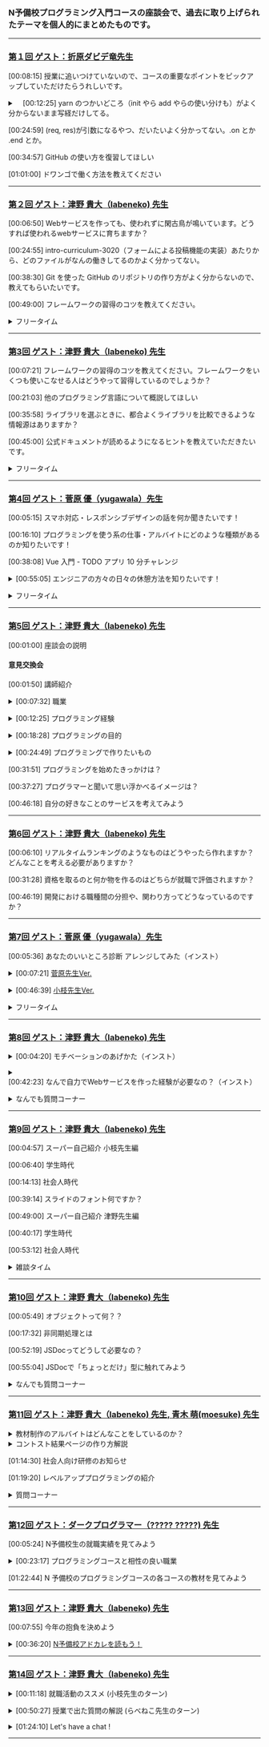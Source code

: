 
### N予備校プログラミング入門コースの座談会で、過去に取り上げられたテーマを個人的にまとめたものです。
___
<!-- 第1回 -->
### [第１回 ゲスト：折原ダビデ竜先生][1]

<p>

[00:08:15] 授業に追いつけていないので、コースの重要なポイントをピックアップしていただけたらうれしいです。
</p> 

<details><summary>　[00:12:25] yarn のつかいどころ（init やら add やらの使い分けも）がよく分からないまま写経だけしてる。</summary><p></p>

<p>

[00:14:57] yarn init</p>
<p>[00:16:30] yarn add</p>
<p>[00:21:03] yarn install</p>
</details><p></p>

<p>

[00:24:59] (req, res)が引数になるやつ、だいたいよく分かってない。.on とか .end とか。</p>
<p>[00:34:57] GitHub の使い方を復習してほしい</p>
<p>[01:01:00] ドワンゴで働く方法を教えてください</p>

___

<!-- 第２回 -->
### [第２回 ゲスト：津野 貴大（labeneko) 先生][2]
  
<p>
  
[00:06:50] Webサービスを作っても、使われずに閑古鳥が鳴いています。どうすれば使われるwebサービスに育ちますか？</p>
<p>[00:24:55] intro-curriculum-3020（フォームによる投稿機能の実装）あたりから、どのファイルがなんの働きしてるのかよく分かってない。</p>
<p>[00:38:30] Git を使った GitHub のリポジトリの作り方がよく分からないので、教えてもらいたいです。</p>
<p>[00:49:00] フレームワークの習得のコツを教えてください。</p>

<details><summary>フリータイム</summary><p></p>
  
<p>
   
[00:56:40] 仕様設計後はまずGitHub上でレポジトリーを作るところから開始するのですか？</p>
<p>[00:57:40] phpのプログラムをlaravelのフレームワークを覚えて書き換えるのは難しいですか？</p>
<p>[00:58:54] docker学んだ方が良いですか？</p>
<p>[00:59:26] curl deスゴ技を紹介してください</p>
<p>[01:00:46] ラベネコさんの個人サイトはどこのサーバーですか？AWSは高いのですか？</p>
<p>[01:01:26] 英語力はどのくらいあると良いでしょうか？おすすめの英語勉強方があれば教えてください</p>
<p>[01:01:52] typo を減らすにはどうすれば良いのでしょうか？</p>
<p>[01:02:12] 今までどんなプログラミング言語を使われてきましたか？</p>
<p>[01:02:50] プログラマーで就職すると、実際はどういう仕事をするんですか？</p>
<p>[01:03:09] ラベネコさんにフォーラムで回答してもらって無茶苦茶助かりました。ありがとうございます！</p>
<p>[01:03:54] 冬のコンテスト、一番しょぼい提出の仕方（弱気）でも挑戦したいです。授業で習ったやつをちょっと変更、でしょうか？4章全部予習したらいけますか？</p>
<p>[01:04:30] scalaの魅力はどんなところですか？？</p>
<p>[01:05:10] laravelはrailsに似ているのですか？</p>
<p>[01:05:22] DBやGit管理に便利なツールってありますか？</p>
</details><p></p>


___

<!-- 第3回 -->
### [第3回 ゲスト：津野 貴大（labeneko) 先生][3]

<p>
  
[00:07:21] フレームワークの習得のコツを教えてください。フレームワークをいくつも使いこなせる人はどうやって習得しているのでしょうか？</p>
<p>[00:21:03] 他のプログラミング言語について概説してほしい</p>
<p>[00:35:58] ライブラリを選ぶときに、都合よくライブラリを比較できるような情報源はありますか？</p>
<p>[00:45:00] 公式ドキュメントが読めるようになるヒントを教えていただきたいです。</p>

<details><summary>フリータイム</summary><p></p>
  
  <p>
      
[00:54:38] Q◯itaとZe◯n、どちらが優位ですか？笑</p>
</details><p></p>

___

<!-- 第4回 -->
### [第4回 ゲスト：菅原 優（yugawala）先生][4]

<p>
  
[00:05:15] スマホ対応・レスポンシブデザインの話を何か聞きたいです！</p>
<p>[00:16:10] プログラミングを使う系の仕事・アルバイトにどのような種類があるのか知りたいです！</p>
<p>[00:38:08] Vue 入門 - TODO アプリ 10 分チャレンジ</p>
<details><summary>[00:55:05] エンジニアの方々の日々の休憩方法を知りたいです！</summary><p></p>
  
<p>
    
[00:58:48] 座り仕事だと、腰痛になりませんか？</p>
<p>[00:59:05] 冬は指先冷たくなりませんか？</p>
<p>[00:59:20] コーヒーは必需品？</p>
<p>[00:59:32] 目が痛くなりませんか？</p>
<p>[01:00:13] キーボードに飲み物こぼしたりしますか？</p>

</details><p></p>

<details><summary>フリータイム</summary><p></p>
  
<p>
      
[01:00:50] キーボードは何を使っていますか</p>
<p>[01:01:35] Vue.jsはどのように習得されましたか？</p>
</details><p></p>

___

<!-- 第5回 -->
### [第5回 ゲスト：津野 貴大（labeneko) 先生][5]

[00:01:00] 座談会の説明

#### 意見交換会
<p>
  
[00:01:50] 講師紹介</p>

<details><summary>[00:07:32] 職業</summary><p></p>
<p>1. 社会人 47.2%<br>
2. 学生（N/S高生、N中生以外） 5.6%<br>
3. 学生（N/S高生、N中生）  25.0%<br>
4. その他 22.2%</p>
</details><p></p>

<details><summary>[00:12:25] プログラミング経験</summary><p></p>
<p>1. 現役エンジニア   17.1%<br>
2. 趣味レベルで経験あり 37.1%<br>
3. ない（パソコン経験はある） 42.9%<br>
4. ない（パソコン初心者） 2.9%</p>
  </details><p></p>

<details><summary>[00:18:28] プログラミングの目的</summary><p></p>
<p>1. プログラマーになりたい 41.9%<br>
2. プログラミングを趣味にしたい 9.7%<br>
3. 作りたいものがある 41.9%<br>
4. その他 6.5%</p>
</details><p></p>

<details><summary>[00:24:49] プログラミングで作りたいもの</summary><p></p>
1. Web サービス 56.3%<br>
2. スマホアプリ 28.1%<br>
3. PCゲーム 6.3%<br>
4. その他 9.4%</p>
</details><p></p>

<p>[00:31:51] プログラミングを始めたきっかけは？</p>

<p>[00:37:27] プログラマーと聞いて思い浮かべるイメージは？</p>

<p>[00:46:18] 自分の好きなことのサービスを考えてみよう</p>

___

<!-- 第6回 -->
### [第6回 ゲスト：津野 貴大（labeneko) 先生][6]

<p>
  
  [00:06:10] リアルタイムランキングのようなものはどうやったら作れますか？どんなことを考える必要がありますか？</p>
<p>[00:31:28] 資格を取るのと何か物を作るのはどちらが就職で評価されますか？</p>
<p>[00:46:19] 開発における職種間の分担や、関わり方ってどうなっているのですか？</p>

___

<!-- 第7回 -->
### [第7回 ゲスト：菅原 優（yugawala）先生][7]
  
<p>
  
[00:05:36] あなたのいいところ診断 アレンジしてみた（インスト）</p>
<details><summary>[00:07:21] <a href="https://github.com/yugawala/assessment-su">菅原先生Ver.</a></summary><p></p>
  <p>
    
  [00:11:09] 好きなレイアウトにしてみた（Figma の紹介）</p>
<p>[00:12:34] ベジェ曲線・ベクター画像・SVGファイルの紹介</p>
  <p>[00:19:09] <a href="https://www.pinterest.jp/">pinterest</a> の紹介</p>
  <p>[00:21:16] <a href="https://fonts.google.com/">Web フォント</a>の紹介</p>
<p>[00:25:03] 権利関係の注意</p>
<p>[00:29:25] Web フォントの追加の仕方</p>
<p>[00:30:26] アニメーションをつけてみた</p>
<p>[00:11:09] CSS ファイルを分けてみた</p>
<p>[00:38:14] セマンティック HTML</p>
</details><p></p>

<details><summary>[00:46:39] <a href="https://github.com/hakoeda/nnn_recommender">小枝先生Ver.</a></summary><p></p>
  <p>
    
  [00:46:52] プロ的ビフォーアフター</p>
<p>[00:47:20] index.html</p>
<p>[00:51:14] assessment関数を2行に（コレクション関数）</p>
<p>[00:58:20] タグは作らずにテンプレ式に（spanタグ）</p>
<p>[01:02:42] オブジェクトを使ってわかりやすく</p>
<p>[01:09:50] ボタンを削除してリアルタイムに（oninput）</p>
<p>[01:11:13] 表示のオンオフを1行で（三項演算子）</p>
<p>[01:15:47] document.getElementByIdは省略（変数に入った関数）</p>
<p>[00:11:09] CSS ファイルを分けてみた</p>
<p>[00:38:14] セマンティック HTML</p>
</details><p></p>

<details><summary>フリータイム</summary><p></p>
  
<p>
   
[01:15:47] 三項演算子の補足</p>
<p>[01:23:03] 先生のコードを第一章までを習った学習分で書き直すと、どんなふうになりますか？</p>
<p>[01:24:59] あんなに繋げてしまうとどうやってデバッグするの？</p>
<p>[01:29:41] 菅原先生と、小枝先生の今回のいいところ診断の製作時間はどれくらいかかりましたか？</p>
</details><p></p>

___

<!-- 第8回 -->
### [第8回 ゲスト：津野 貴大（labeneko) 先生][8]
  
<details><summary>[00:04:20] モチベーションのあげかた（インスト）</summary><p></p>
<p>[00:05:18] 自分の好きをアプリにしよう</p>
<p>[00:10:54] プログラミング友達を見つけよう</p>
<p>[00:18:29] プログラミングは"手段"と割り切る</p>
<p>[00:22:02] 目標を持とう</p>
<p>[00:29:13] 情報収集のコツ（インスト）</p>
<p>[00:29:51] コミュニティに参加しよう</p>
<p>[00:32:22] フィードを設定しよう</p>
<p>[00:35:26] アプリを作ろう</p>
<p>[00:38:24] OSSに参加しよう</p>
</details><p></p>
<details><summary>[00:42:23] なんで自力でWebサービスを作った経験が必要なの？（インスト）</summary><p></p>
<p>[00:45:16] らべねこ先生と一緒に趣味サービスの新規開発を追体験してみよう！</p>
<p>[00:59:55] 完成した<a href="https://labeneko.github.io/translate-relay/index.html">サイト</a></p>
<p>[01:15:17] 成果と課題</p>
<p>[01:21:37] 折原先生と楽しくWebゲームアプリを作れる<a href="https://www.nnn.ed.nico/lessons/482531625">特番</a>があるらしい！？</p>
</details><p></p>

<details><summary>なんでも質問コーナー</summary><p></p>
  
<p>
   
[01:25:33] アイディアはあっても技術が追い付かない</p>
<p>[01:28:16] Amazonのレコメンドエンジン　使いたいのですけど、アクセスが少ない時は簡単なロジック組んだほうが自分のサービスは良いですか？</p>
<p>[01:28:47] アプリはまずは一日で作れるような簡単なものから作り始めると良いでしょうか？</p>
<p>[01:30:08] らべねこ先生はゲームを作られたことはありますか？</p>
</details><p></p>

___

<!-- 第9回 -->
### [第9回 ゲスト：津野 貴大（labeneko) 先生][9]
  
<p>
  
[00:04:57] スーパー自己紹介 小枝先生編</p>
<p>[00:06:40] 学生時代</p>
<p>[00:14:13] 社会人時代</p>
<p>[00:39:14] スライドのフォント何ですか？</p>
<p>[00:49:00] スーパー自己紹介 津野先生編</p>
<p>[00:40:17] 学生時代</p>
<p>[00:53:12] 社会人時代</p>

<details><summary>雑談タイム</summary><p></p>
  
<p>
   
[01:13:39] 小枝先生の趣味の話</p>
<p>[01:16:41] ゲームはMACでできるんですか？</p>
<p>[01:16:49] マイクラでもプログラミングされているのですか？</p>
<p>[01:18:14] どのように勉強をされるんですか？教材など、、、</p>
<p>[01:19:20] ゲーム用のパソコンスペック高そう</p>
<p>[01:19:35] 仕事を続ける上で大事にされていることは何ですか？</p>
<p>[01:21:21] プログラムの得意言語はありますか？</p>
<p>[01:21:36] エンジニアって有名大卒が多いんですか</p>
<p>[01:21:45] エンジニアってどこか所属ですか？ソロだとちゃんと仕事あるの？</p>
<p>[01:22:14] コミュニケーションを高める工夫とかしましたか？</p>
<p>[01:22:45] 環境は拘る方？</p>
<p>[01:22:45] コミュニケーションが苦手なのでチームワークは不安です</p>
<p>[01:23:59] 津野先生のターン</p>
<p>[01:24:00] 海外FX 1分で１０万溶かした</p>
<p>[01:24:25] １日仕事が8時間だと、途中で集中力が切れてしまうのですが、仕事に集中するための工夫はされていますか？</p>
<p>[01:26:24] プログラミングしていると気が付くと徹夜になったりしますか？</p>
<p>[01:28:40] コミュニケーションで相手の悪口を言わないコツとかありますか＞悪評コメントなど</p>
  
</details><p></p>

___

<!-- 第10回 -->
### [第10回 ゲスト：津野 貴大（labeneko) 先生][10]
  
<p>
  
[00:05:49] オブジェクトって何？？</p>
<p>[00:17:32] 非同期処理とは</p>
<p>[00:52:19] JSDocってどうして必要なの？</p>
<p>[00:55:04] JSDocで「ちょっとだけ」型に触れてみよう</p>

<details><summary>なんでも質問コーナー</summary><p></p>
  
<p>
   
[01:21:48] 折原先生は来年からプレシデントでいなくなるんですか？</p>
<p>[01:23:15] 消費税のプログラムはJSDocなしでも実装できますか？</p>
<p>[01:23:43] user strictって厳格モードもJSDOCと同じような感じ？</p>
<p>[01:25:24] レベルアップ講座は定期的に開催されるんですか？</p>
<p>[01:26:43] オブジェクト指向について知りたいです</p>
<p>[01:27:59] 本が合わないこともあるのですね</p>
<p>[01:29:18] TypeScriptの講座ってできませんか？</p>

</details><p></p>


___

<!-- 第11回 -->
### [第11回 ゲスト：津野 貴大（labeneko) 先生, 青木 萌(moesuke) 先生][11]
  
<details><summary>教材制作のアルバイトはどんなことをしているのか？</summary><p></p>
<p>
 
[00:10:54] 教材制作チームは何をしているの？</p>
<p>[00:12:05] 教材はどうやって管理しているの？</p>
<p>[00:23:17] どうして完成している教材を編集するの？</p>
<p>[00:32:33] テレワークでどうやって仕事を覚えるの？</p>
<p>[00:37:22] テレワークでコミュニケーションは取れてるの？</p>
<p>[00:41:50] プログラミングをしていてよかったこと</p>
</details>
 

<details><summary>コントスト結果ページの作り方解説</summary><p></p>
<p>
 
 [00:50:31] コンテスト結果発表ページを作ろう</p>
<p>[00:51:22] 使われいてる技術</p>
<p>[00:52:11] ディレクトリ構成</p>
<p>[00:54:14] こだわりが無ければテンプレを使おう</p>
<p>[01:01:47] HTML 全体の構成</p>
<p>[01:03:14] データの準備</p>
<p>[01:12:47] GitHub Pages で公開して完成</p>

</details><p></p>
<p>[01:14:30] 社会人向け研修のお知らせ</p>
<p>[01:19:20] レベルアッププログラミングの紹介</p>
<details><summary>質問コーナー</summary><p></p>
<p>
   
[01:28:45] リベースとは何ですか？</p>
<p>[01:29:00] yarn.lock は .gitignore に入れるべき？</p>
<p>[01:29:31] そろそろ、就職しようかとも思っていますが、入門コースを最後までやってから就業のほうが無難でしょうか？仕事をしながら4章までやるべきですか？<p>
<p>[01:32:00] リベースとは何ですか？</p>
</details><p></p>


___

<!-- 第12回 -->
### [第12回 ゲスト：ダークプログラマー（????? ?????) 先生][12]

<p>

[00:05:24] N予備校生の就職実績を見てみよう</p>
<details><summary>[00:23:17] プログラミングコースと相性の良い職業</summary><p></p>
<p>[00:32:59] バックエンド／サーバーサイドエンジニア</p>
<p>[00:37:10] フロントエンドエンジニア</p>
<p>[00:51:20] スマホアプリエンジニア</p>
<p>[00:52:50] ゲームエンジニア</p>
<p>[00:59:27] XR エンジニア</p>
<p>[01:22:44] インフラ／ネットワークエンジニア</p>
<p>[01:04:24] AI エンジニア</p>
<p>[01:08:19] クラウドエンジニア</p>
<p>[01:122:20] データアナリスト/データサイエンティスト</p>
<p>[01:15:49] セキュリティエンジニア</p>
</details><p></p>
<p>[01:22:44] N 予備校のプログラミングコースの各コースの教材を見てみよう</p>


___

<!-- 第13回 -->
### [第13回 ゲスト：津野 貴大（labeneko) 先生][13]
<p>

[00:07:55] 今年の抱負を決めよう</p>
<details><summary>[00:36:20] <a href="https://qiita.com/advent-calendar/2021/nyobi">N予備校アドカレを読もう！</a></summary><p></p>
<p>[00:38:15] <a href="https://qiita.com/HelloRusk/items/073b58c1605de224e67e">VSCode Extensions(拡張機能) 自作入門 〜VSCodeにおみくじ機能を追加する〜 (@HelloRusk さん)</a></p>
<p>[00:43:40] <a href="https://walkdd2.blogspot.com/2021/12/n.html">N予備校のプログラミングコースの受講を続けています（感想） (@nrt0 さん)</a></p>
<p>[00:49:05] <a href="https://qiita.com/satsukizzz/items/c2cec68c25b979731efa">チーム開発のハードルを下げる (@satsukizzz さん)</a></p>
<p>[00:52:36] <a href="https://qiita.com/moesuke/items/c3d6a11df2f548b8f7a0">エンジニアじゃなくても、プログラミングは便利だ！(@moesuke さん)</a></p>
<p>[00:55:35] <a href="https://penpen-dev.com/blog/nyobikou-puroguraminngu-2/">プログラミング入門コースに挑戦する人へアドバイス【N予備校】(@penpen_dev さん)</a></p>
<p>[00:58:27] <a href="https://qiita.com/Qohey/items/e5eee4682af61762fdfe">学生がSEになるためにやってよかったこと(@Qohey さん)</a></p>
<p>[01:00:14] <a href="https://note.com/balicpapan/n/n15e93aa5b76e">「先生もわかんないや、誰か教えて？」(@yuhkitakada さん)</a></p>
<p>[01:01:41] <a href="https://qiita.com/oosakiken1/items/23014c70480f0dede951">人は世界とネットでつながっているのだ-インターネットが世界という概念に起こしたパラダイムシフト- (@oosakiken1 さん)</a></p>
<p>[01:02:36] <a href="https://note.com/chikako_minimini/n/ndd8b1e5d5a4a">就職・転職に有利！「コミュニケーション能力」「礼儀・マナースキル」を高めるには○○力をきたえよう！ (@chikako2020 さん)</a></p>
<p>[01:04:27] <a href="https://qiita.com/hakoeda/items/e4c76fec2b8f629864b3">N予備校のプログラミング座談会で1年間話したこと (@hakoeda 先生)</a></p>
<p>[01:05:43] <a href="https://qiita.com/rabeneko/items/9c4db1a95b8bfe770b6b">Google Chromeのデベロッパーツールはとても便利 (@rabeneko 先生)</a></p>
<p>[01:06:52] <a href="https://note.com/s_hayase/n/n2f8977b1e719">micro:bitと戯れる (@s-hayase さん)</a></p>
<p>[01:08:41] <a href="https://qiita.com/n_oga/items/c1e17bc4f0321110d508">💪まいにちN予備写経体操💪 〜前腕反射筋は裏切らない〜 (@n_oga さん)</a></p>
<p>[01:09:33] <a href="https://qiita.com/kenton116/items/5920e205b5567bba6640">N予備校プログラミングコースの感想（9ヶ月目） (@kenton116 さん)</a></p>
<p>[01:11:08] <a href="https://gist.github.com/ihwka/f06cfd5f685b9c08e9c4330545b04dd6">私が本気でプログラマーを目指すまで (@ihwka さん)</a></p>
<p>[01:15:04] <a href="https://qiita.com/D_drAAgon/items/fde85cb53bb990467daa">できる！アプリケーションコンテストの審査員 (@D_drAAgon 先生)</a></p>
<p>[01:18:08] <a href="https://qiita.com/rabeneko/items/4a5d8195d65389ec44d6">N予備校で講師をして約1年になります (@rabeneko 先生)</a></p>
<p>[01:16:50] <a href="https://qiita.com/yu-rie/items/00134c90f4d87c6c9141">あらためて JavaScript の配列用関数の戻り値を調べてみた (自分)</a></p>
<p>[01:18:45] <a href="https://note.com/s_hayase/n/n7adb326ff4d6">JSとC言語を比べてみる (@s-hayase さん)</a></p>
<p>[01:21:48] <a href="https://yellowerable.kagome-kagome.com/zakki/%E7%A7%81%E3%81%8C%E6%9C%9D%E8%B5%B7%E3%81%8D%E3%82%8B%E3%81%9F%E3%82%81%E3%81%AB%E3%82%84%E3%81%A3%E3%81%A6%E3%81%84%E3%82%8B%E3%81%93%E3%81%A8">IoT技術によってより確実に起床する (@BlueZhiaar さん)</a></p>
<p>[01:23:12] <a href="https://qiita.com/fuuchin/items/2d29d51160da9f297c95">slackのエモティコンについて (@fuuchin さん)</a></p>
<p>[01:24:00] <a href="https://qiita.com/kenton116/items/6ba6bef0ec6983093ea2">VSCodeの便利機能について (@kenton116 さん)</a></p>
<p>[01:25:52] <a href="https://qiita.com/taigaozawa/items/b3bfc5a333fa9c706386">学生が「数式の書けるチャットアプリ」を作りました【TS/NextJS】 (@taigaozawa さん)</a></p>
<p>[01:27:24] <a href="https://qiita.com/asazuke/items/600b023b1f064d47760b">突貫！CSS！ (@asazuke さん)</a></p>
<p>[01:29:30] <a href="https://qiita.com/HelloRusk/items/6f4bae28d5389dea1dc1">Nintendo Switch の「スマートフォンへ送る」を支える技術 (@HelloRusk さん)</a></p>
</details><p></p>
 
___

<!-- 第14回 -->
### [第14回 ゲスト：津野 貴大（labeneko) 先生][14]

<details><summary>[00:11:18] 就職活動のススメ (小枝先生のターン)</summary><p></p>
<p>

[00:11:47] 最近の IT エンジニア市場</p>
<p>[00:26:02] ポートフォリオを作ろう</p>
<p>[00:34:03] 面接のコツ</p>
<p>[00:48:05] 職務経歴書の書き方</p>
</details><p></p>

<details><summary>[00:50:27] 授業で出た質問の解説 (らべねこ先生のターン)</summary><p></p>
<p>

[00:50:52] 乱数の仕組み (<a href="https://qiita.com/rabeneko/items/e7af3c81c02da5ff0318">Qiita</a>)</p>
<p>[01:23:40] 環境変装の仕組み (<a href="https://qiita.com/rabeneko/items/40e9871ae65c2911b22d">Qiita</a>)</p>
</details><p></p>

<details><summary>[01:24:10] Let's have a chat !</summary><p></p>
<p>

[01:24:39] エンジニアの求人が都市部に集中している気がします</p>
<p>[01:25:29] プログラミングの仕事内容の実際がよくわからないのですが、どういう感じなんでしょうか？変数名からなにからガチガチに指示があるんでしょうか？</p>
<p>[01:28:48] Slack等で、ポートフォリオサイトを見てもらって、アドバイスもらえたらうれしいです</p>
<p>[01:30:42] コンテスト夜通しで燃え尽き症気味です。先生たちも仕事を作り上げたらどうなりますか？</p>
<p>[01:31:22] 自分で書いたコードを後で読む事への苦手意識が強いです/他人が作ったプログラムも修正を担当すること多いですか？</p>
<p>[01:32:25] プログラムをAIが書いてしまって人間の仕事が無くなることはありますか？</p>
<p>[01:33:23] AIが人間に敵対することはありますか？</p>
</details><p></p>

___

[1]:https://www.nnn.ed.nico/lessons/482531138
[2]:https://www.nnn.ed.nico/lessons/482531180
[3]:https://www.nnn.ed.nico/lessons/482531200
[4]:https://www.nnn.ed.nico/lessons/482531201
[5]:https://www.nnn.ed.nico/lessons/482531574
[6]:https://www.nnn.ed.nico/lessons/482531575
[7]:https://www.nnn.ed.nico/lessons/482531576
[8]:https://www.nnn.ed.nico/lessons/482531577
[9]:https://www.nnn.ed.nico/lessons/482531578
[10]:https://www.nnn.ed.nico/lessons/482531579
[11]:https://www.nnn.ed.nico/lessons/482531580
[12]:https://www.nnn.ed.nico/lessons/482531581
[13]:https://www.nnn.ed.nico/lessons/482531582
[14]:https://www.nnn.ed.nico/lessons/482531583

